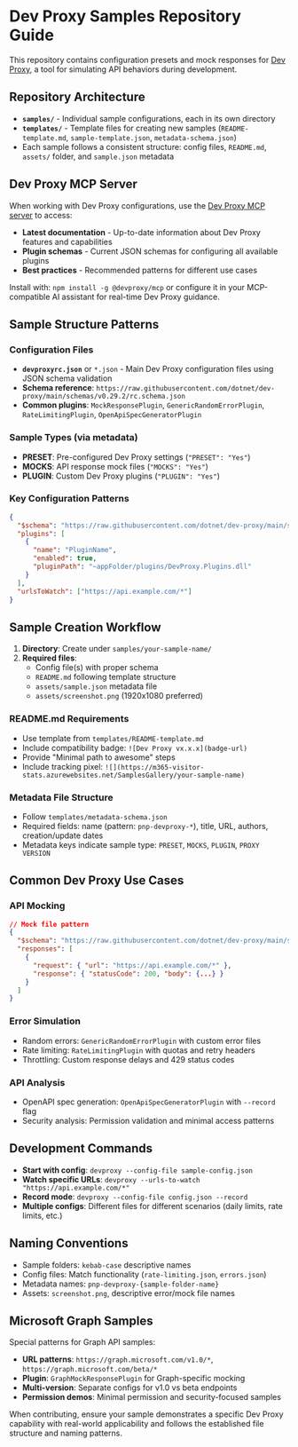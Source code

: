# Dev Proxy Samples Repository Guide

This repository contains configuration presets and mock responses for [Dev Proxy](https://aka.ms/devproxy), a tool for simulating API behaviors during development.

## Repository Architecture

- **`samples/`** - Individual sample configurations, each in its own directory
- **`templates/`** - Template files for creating new samples (`README-template.md`, `sample-template.json`, `metadata-schema.json`)
- Each sample follows a consistent structure: config files, `README.md`, `assets/` folder, and `sample.json` metadata

## Dev Proxy MCP Server

When working with Dev Proxy configurations, use the [Dev Proxy MCP server](https://www.npmjs.com/package/@devproxy/mcp) to access:
- **Latest documentation** - Up-to-date information about Dev Proxy features and capabilities
- **Plugin schemas** - Current JSON schemas for configuring all available plugins
- **Best practices** - Recommended patterns for different use cases

Install with: `npm install -g @devproxy/mcp` or configure it in your MCP-compatible AI assistant for real-time Dev Proxy guidance.

## Sample Structure Patterns

### Configuration Files
- **`devproxyrc.json`** or `*.json` - Main Dev Proxy configuration files using JSON schema validation
- **Schema reference**: `https://raw.githubusercontent.com/dotnet/dev-proxy/main/schemas/v0.29.2/rc.schema.json`
- **Common plugins**: `MockResponsePlugin`, `GenericRandomErrorPlugin`, `RateLimitingPlugin`, `OpenApiSpecGeneratorPlugin`

### Sample Types (via metadata)
- **PRESET**: Pre-configured Dev Proxy settings (`"PRESET": "Yes"`)
- **MOCKS**: API response mock files (`"MOCKS": "Yes"`)
- **PLUGIN**: Custom Dev Proxy plugins (`"PLUGIN": "Yes"`)

### Key Configuration Patterns
```json
{
  "$schema": "https://raw.githubusercontent.com/dotnet/dev-proxy/main/schemas/v0.29.2/rc.schema.json",
  "plugins": [
    {
      "name": "PluginName",
      "enabled": true,
      "pluginPath": "~appFolder/plugins/DevProxy.Plugins.dll"
    }
  ],
  "urlsToWatch": ["https://api.example.com/*"]
}
```

## Sample Creation Workflow

1. **Directory**: Create under `samples/your-sample-name/`
2. **Required files**:
   - Config file(s) with proper schema
   - `README.md` following template structure
   - `assets/sample.json` metadata file
   - `assets/screenshot.png` (1920x1080 preferred)

### README.md Requirements
- Use template from `templates/README-template.md`
- Include compatibility badge: `![Dev Proxy vx.x.x](badge-url)`
- Provide "Minimal path to awesome" steps
- Include tracking pixel: `![](https://m365-visitor-stats.azurewebsites.net/SamplesGallery/your-sample-name)`

### Metadata File Structure
- Follow `templates/metadata-schema.json` 
- Required fields: name (pattern: `pnp-devproxy-*`), title, URL, authors, creation/update dates
- Metadata keys indicate sample type: `PRESET`, `MOCKS`, `PLUGIN`, `PROXY VERSION`

## Common Dev Proxy Use Cases

### API Mocking
```json
// Mock file pattern
{
  "$schema": "https://raw.githubusercontent.com/dotnet/dev-proxy/main/schemas/v0.29.2/mockresponseplugin.mocksfile.schema.json",
  "responses": [
    {
      "request": { "url": "https://api.example.com/*" },
      "response": { "statusCode": 200, "body": {...} }
    }
  ]
}
```

### Error Simulation
- Random errors: `GenericRandomErrorPlugin` with custom error files
- Rate limiting: `RateLimitingPlugin` with quotas and retry headers
- Throttling: Custom response delays and 429 status codes

### API Analysis
- OpenAPI spec generation: `OpenApiSpecGeneratorPlugin` with `--record` flag
- Security analysis: Permission validation and minimal access patterns

## Development Commands

- **Start with config**: `devproxy --config-file sample-config.json`
- **Watch specific URLs**: `devproxy --urls-to-watch "https://api.example.com/*"`
- **Record mode**: `devproxy --config-file config.json --record`
- **Multiple configs**: Different files for different scenarios (daily limits, rate limits, etc.)

## Naming Conventions

- Sample folders: `kebab-case` descriptive names
- Config files: Match functionality (`rate-limiting.json`, `errors.json`)
- Metadata names: `pnp-devproxy-{sample-folder-name}`
- Assets: `screenshot.png`, descriptive error/mock file names

## Microsoft Graph Samples

Special patterns for Graph API samples:
- **URL patterns**: `https://graph.microsoft.com/v1.0/*`, `https://graph.microsoft.com/beta/*`
- **Plugin**: `GraphMockResponsePlugin` for Graph-specific mocking
- **Multi-version**: Separate configs for v1.0 vs beta endpoints
- **Permission demos**: Minimal permission and security-focused samples

When contributing, ensure your sample demonstrates a specific Dev Proxy capability with real-world applicability and follows the established file structure and naming patterns.
